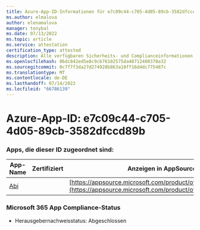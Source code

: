 ```yaml
---
title: Azure-App-ID-Informationen für e7c09c44-c705-4d05-89cb-3582dfccd89b
ms.author: elmalova
author: elenamalova
manager: tonybal
ms.date: 07/13/2022
ms.topic: article
ms.service: attestation
certification_type: attested
description: Alle verfügbaren Sicherheits- und Complianceinformationen für e7c09c44-c705-4d05-89cb-3582dfccd89b.
ms.openlocfilehash: 06dc842ed5e8c9cb76102575da40712400370a32
ms.sourcegitcommit: 0c7f7f3da27d274928b863a18ff16d4dc775487c
ms.translationtype: MT
ms.contentlocale: de-DE
ms.lasthandoff: 07/14/2022
ms.locfileid: "66786139"
---
```

# <a name="azure-app-id-e7c09c44-c705-4d05-89cb-3582dfccd89b"></a>Azure-App-ID: e7c09c44-c705-4d05-89cb-3582dfccd89b


### <a name="apps-associated-with-this-id"></a>Apps, die dieser ID zugeordnet sind:
| **App-Name** | **Zertifiziert** | **Anzeigen in AppSource** |
|--------------|---------------|-----------------------|
| [Abi](../forward/WA200003862.md) |  | [https://appsource.microsoft.com/product/office/WA200003862](https://appsource.microsoft.com/product/office/WA200003862) |

### <a name="microsoft-365-app-compliance-status"></a>Microsoft 365 App Compliance-Status
- Herausgebernachweisstatus: Abgeschlossen
